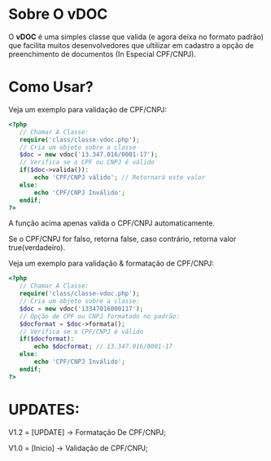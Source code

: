 Sobre O vDOC
===============

 O **vDOC** é uma simples classe que valida (e agora deixa no formato padrão) que facilita muitos desenvolvedores que ultilizar em cadastro a opção de preenchimento de documentos (In Especial CPF/CNPJ). 
 
 Como Usar?
===============

 Veja um exemplo para validação de CPF/CNPJ:
 
 ```php
<?php
	// Chamar A Classe:
	require('class/classe-vdoc.php');
	// Cria um objeto sobre a classe
	$doc = new vdoc('13.347.016/0001-17');
	// Verifica se o CPF ou CNPJ é válido
	if($doc->valida()):
		echo 'CPF/CNPJ válido'; // Retornará este valor
	else:
		echo 'CPF/CNPJ Inválido';
	endif;
?>
```

A função acima apenas valida o CPF/CNPJ automaticamente.
 
Se o CPF/CNPJ for falso, retorna false, caso contrário, retorna valor true(verdadeiro).
 
 Veja um exemplo para validação & formatação de CPF/CNPJ:
 
 ```php
<?php
	// Chamar A Classe:
	require('class/classe-vdoc.php');
	// Cria um objeto sobre a classe:
	$doc = new vdoc('13347016000117');
	// Opção de CPF ou CNPJ formatado no padrão:
	$docformat = $doc->formata();
	// Verifica se o CPF/CNPJ é válido
	if($docformat):
		echo $docformat; // 13.347.016/0001-17
	else:
		echo 'CPF/CNPJ Inválido';
	endif;
?>
```

 UPDATES:
===============

 V1.2 = [UPDATE] -> Formatação De CPF/CNPJ;
 
 V1.0 = [Inicio] -> Validação de CPF/CNPJ;
